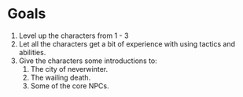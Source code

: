 # Goals

1. Level up the characters from 1 - 3
2. Let all the characters get a bit of experience with using tactics and abilities.
3. Give the characters some introductions to:
   1. The city of neverwinter.
   2. The wailing death.
   3. Some of the core NPCs.
